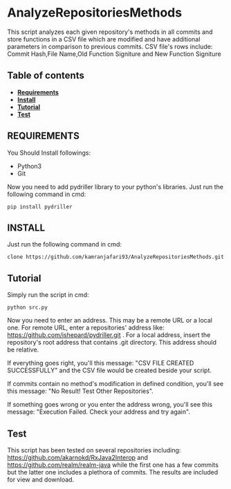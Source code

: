# AnalyzeRepositoriesMethods
This script analyzes each given repository's methods in all commits and store functions in a CSV file which are modified and have additional parameters in comparison to previous commits. CSV file's rows include: Commit Hash,File Name,Old Function Signiture and New Function Signiture

## Table of contents
* **[Requirements](#requirements)**
* **[Install](#install)**
* **[Tutorial](#tutorial)**
* **[Test](#test)**


## REQUIREMENTS
You Should Install followings:

- Python3
- Git

Now you need to add pydriller library to your python's libraries. Just run the following command in cmd:

```
pip install pydriller
```

## INSTALL

Just run the following command in cmd:

```
clone https://github.com/kamranjafari93/AnalyzeRepositoriesMethods.git
```

## Tutorial

Simply run the script in cmd:

```
python src.py
```

Now you need to enter an address. This may be a remote URL or a local one. For remote URL, enter a repositories' address like: https://github.com/ishepard/pydriller.git . For a local address, insert the repository's root address that contains .git directory. This address should be relative.

If everything goes right, you'll this message: "CSV FILE CREATED SUCCESSFULLY" and the CSV file would be created beside your script.

If commits contain no method's modification in defined condition, you'll see this message: "No Result! Test Other Repositories".

If something goes wrong or you enter the address wrong, you'll see this message: "Execution Failed. Check your address and try again".


## Test

This script has been tested on several repositories including: https://github.com/akarnokd/RxJava2Interop and https://github.com/realm/realm-java while the first one has a few commits but the latter one includes a plethora of commits. The results are included for view and download.
